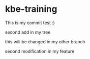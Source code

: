 # kbe-training

This is my commit test :)

second add in my tree

this will be changed in my other branch

second modification in my feature